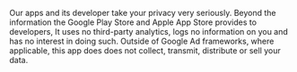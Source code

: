 Our apps and its developer take your privacy very seriously. Beyond the information the Google Play Store and Apple App Store provides to developers, It uses no third-party analytics, logs no information on you and has no interest in doing such. Outside of Google Ad frameworks, where applicable, this app does does not collect, transmit, distribute or sell your data.
